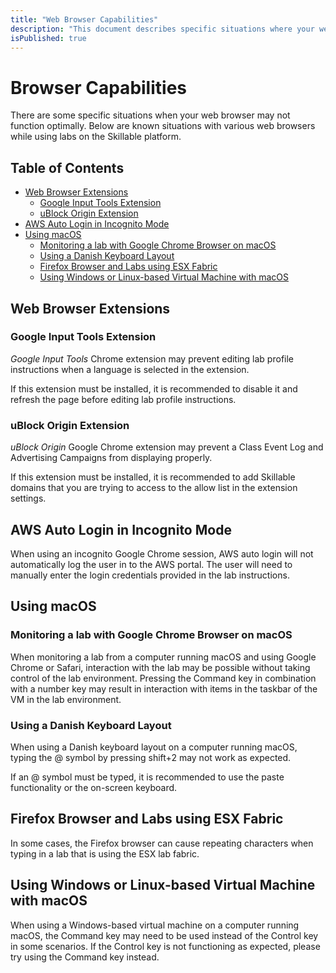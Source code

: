 ```yaml
---
title: "Web Browser Capabilities"
description: "This document describes specific situations where your web browser may not function optimally."
isPublished: true
---
```


# Browser Capabilities 

There are some specific situations when your web browser may not function optimally. Below are known situations with various web browsers while using labs on the Skillable platform. 

## Table of Contents

- [Web Browser Extensions](#web-browser-extensions)
  - [Google Input Tools Extension](#google-input-tools-extension)
  - [uBlock Origin Extension](#ublock-origin-extension)
- [AWS Auto Login in Incognito Mode](#aws-auto-login-in-incognito-mode)
- [Using macOS](#using-macos)
  - [Monitoring a lab with Google Chrome Browser on macOS](#monitoring-a-lab-with-google-chrome-browser-on-macos)
  - [Using a Danish Keyboard Layout](#using-a-danish-keyboard-layout)
  - [Firefox Browser and Labs using ESX Fabric](#firefox-browser-and-labs-using-esx-fabric)
  - [Using Windows or Linux-based Virtual Machine with macOS](#using-windows-or-linux-based-virtual-machine-with-macos)

## Web Browser Extensions

### Google Input Tools Extension

_Google Input Tools_ Chrome extension may prevent editing lab profile instructions when a language is selected in the extension.

If this extension must be installed, it is recommended to disable it and refresh the page before editing lab profile instructions. 

### uBlock Origin Extension 

_uBlock Origin_ Google Chrome extension may prevent a Class Event Log and Advertising Campaigns from displaying properly. 

If this extension must be installed, it is recommended to add Skillable domains that you are trying to access to the allow list in the extension settings.
 
## AWS Auto Login in Incognito Mode

When using an incognito Google Chrome session, AWS auto login will not automatically log the user in to the AWS portal. The user will need to manually enter the login credentials provided in the lab instructions. 

## Using macOS

### Monitoring a lab with Google Chrome Browser on macOS

When monitoring a lab from a computer running macOS and using Google Chrome or Safari, interaction with the lab may be possible without taking control of the lab environment. Pressing the Command key in combination with a number key may result in interaction with items in the taskbar of the VM in the lab environment. 

### Using a Danish Keyboard Layout

When using a Danish keyboard layout on a computer running macOS, typing the @ symbol by pressing shift+2 may not work as expected. 

If an @ symbol must be typed, it is recommended to use the paste functionality or the on-screen keyboard. 

## Firefox Browser and Labs using ESX Fabric

In some cases, the Firefox browser can cause repeating characters when typing in a lab that is using the ESX lab fabric.

## Using Windows or Linux-based Virtual Machine with macOS

When using a Windows-based virtual machine on a computer running macOS, the Command key may need to be used instead of the Control key in some scenarios. If the Control key is not functioning as expected, please try using the Command key instead. 